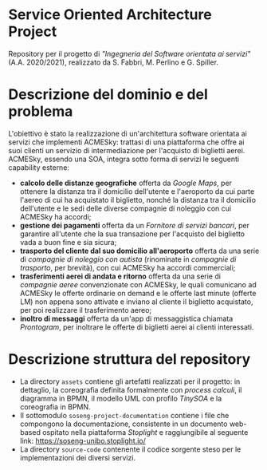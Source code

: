 # Service Oriented Architecture Project
Repository per il progetto di _"Ingegneria del Software orientata ai servizi"_ (A.A. 2020/2021), realizzato da S. Fabbri, M. Perlino e G. Spiller.

# Descrizione del dominio e del problema
L'obiettivo è stato la realizzazione di un'architettura software orientata ai servizi che implementi ACMESky: trattasi di una piattaforma che offre ai suoi clienti un servizio di intermediazione per l'acquisto di biglietti aerei.<br>
ACMESky, essendo una SOA, integra sotto forma di servizi le seguenti capability esterne:
- **calcolo delle distanze geografiche** offerta da *Google Maps*, per ottenere la distanza tra il domicilio dell'utente e l'aeroporto da cui parte l'aereo di cui ha acquistato il biglietto, nonché la distanza tra il domicilio dell'utente e le sedi delle diverse compagnie di noleggio con cui ACMESky ha accordi;
- **gestione dei pagamenti** offerta da un *Fornitore di servizi bancari*, per garantire all'utente che la sua transazione per l'acquisto del biglietto vada a buon fine e sia sicura;
- **trasporto del cliente dal suo domicilio all'aeroporto** offerta da una serie di *compagnie di noleggio con autista* (rinominate in *compagnie di trasporto*, per brevità), con cui ACMESky ha accordi commerciali;
- **trasferimenti aerei di andata e ritorno** offerta da una serie di *compagnie aeree* convenzionate con ACMESky, le quali comunicano ad ACMESky le offerte ordinarie on demand e le offerte last minute (offerte LM) non appena sono attivate e inviano al cliente il biglietto acquistato, per poi realizzare il trasferimento aereo;
- **inoltro di messaggi** offerta da un'app di messaggistica chiamata *Prontogram*, per inoltrare le offerte di biglietti aerei ai clienti interessati.

# Descrizione struttura del repository
- La directory `assets` contiene gli artefatti realizzati per il progetto: in dettaglio, la coreografia definita formalmente con *process calculi*, il diagramma in BPMN, il modello UML con profilo *TinySOA* e la coreografia in BPMN.
- Il sottomodulo `soseng-project-documentation` contiene i file che compongono la documentazione, consistente in un documento web-based ospitato nella piattaforma *Stoplight* e raggiungibile al seguente link: https://soseng-unibo.stoplight.io/
- La directory `source-code` contenente il codice sorgente steso per le implementazioni dei diversi servizi.


